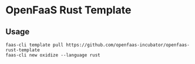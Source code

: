 # OpenFaaS Rust Template

## Usage

```shell
faas-cli template pull https://github.com/openfaas-incubator/openfaas-rust-template
faas-cli new oxidize --language rust
```
